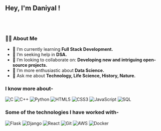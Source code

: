 ### <h2>Hey, I'm Daniyal !
</br></br>

### 🧑‍💻 About Me </br>
- 🌱 I’m currently learning **Full Stack Development.**
- 🔭 I’m seeking help in **DSA.**
- 👯 I’m looking to collaborate on: **Developing new and intriguing open-source projects.**
- 🤠 I’m more enthusiastic about **Data Science.**
- 💬 Ask me about **Technology, Life Science, History, Nature.**


### I know more about- </br>
![C](https://img.shields.io/badge/-C-000000?style=for-the-badge&logo=C)
![C++](https://img.shields.io/badge/-C++-000000?style=for-the-badge&logo=C%2B%2B&logoColor=00599C)
![Python](https://img.shields.io/badge/-Python-000000?style=for-the-badge&logo=python)
![HTML5](https://img.shields.io/badge/-HTML5-000000?style=for-the-badge&logo=HTML5)
![CSS3](https://img.shields.io/badge/-CSS3-000000?style=for-the-badge&logo=CSS3)
![JavaScript](https://img.shields.io/badge/-JavaScript-000000?style=for-the-badge&logo=javascript)
![SQL](https://img.shields.io/badge/-SQL-000000?style=for-the-badge&logo=MySQL)

### Some of the technologies I have worked with-</br>
![Flask](https://img.shields.io/badge/-Flask-000000?style=for-the-badge&logo=flask)
![Django](https://img.shields.io/badge/-Django-000000?style=for-the-badge&logo=django)
![React](https://img.shields.io/badge/-React-000000?style=for-the-badge&logo=react)
![Git](http://img.shields.io/badge/-Git-000000?style=for-the-badge&logo=Git)
![AWS](http://img.shields.io/badge/-AWS-000000?style=for-the-badge&logo=Amazon-aws&logoColor=cyan)
![Docker](https://img.shields.io/badge/-Docker-000000?style=for-the-badge&logo=docker)
</br></br></br></br>
